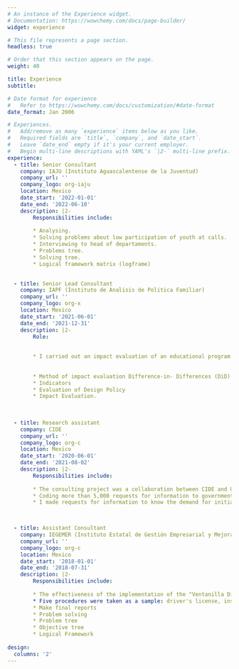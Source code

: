 ```yaml
---
# An instance of the Experience widget.
# Documentation: https://wowchemy.com/docs/page-builder/
widget: experience

# This file represents a page section.
headless: true

# Order that this section appears on the page.
weight: 40

title: Experience
subtitle:

# Date format for experience
#   Refer to https://wowchemy.com/docs/customization/#date-format
date_format: Jan 2006

# Experiences.
#   Add/remove as many `experience` items below as you like.
#   Required fields are `title`, `company`, and `date_start`.
#   Leave `date_end` empty if it's your current employer.
#   Begin multi-line descriptions with YAML's `|2-` multi-line prefix.
experience:
  - title: Senior Consultant
    company: IAJU (Instituto Aguascalentense de la Juventud)
    company_url: ''
    company_logo: org-iaju
    location: Mexico
    date_start: '2022-01-01'
    date_end: '2022-06-10'
    description: |2-
        Responsibilities include:
    
        * Analysing.
        * Solving problems about low participation of youth at calls. 
        * Interviewing to head of departaments.
        * Problems tree.
        * Solving tree.
        * Logical framework matrix (logframe)
        

  - title: Senior Lead Consultant
    company: IAPF (Instituto de Analisis de Politica Familiar)
    company_url: ''
    company_logo: org-x
    location: Mexico
    date_start: '2021-06-01'
    date_end: '2021-12-31'
    description: |2-
        Role:
        
        
        * I carried out an impact evaluation of an educational program implemented in elementary             and middle schools in 7 states of Mexico (Hidalgo, Michoacán, Nuevo León, Durango,               San Luis Potosí, Coahuila and Guanajuato) to know the impact on bullying, dropping out             school and teenage pregnancy. 
        
        
        * Method of impact evaluation Difference-in- Differences (DiD).  
        * Indicators
        * Evaluation of Design Policy 
        * Impact Evaluation.
  
  
  
  - title: Research assistant
    company: CIDE
    company_url: ''
    company_logo: org-c
    location: Mexico
    date_start: '2020-06-01'
    date_end: '2021-08-02'
    description: |2-
        Responsibilities include:
        
        * The consulting project was a collaboration between CIDE and UNICEF, whose purpose     was            to estimate the supply and demand gap in initial education, design a methodology                  to monitor the gap and estimate the expansion cost.  
        * Coding more than 5,000 requests for information to government agencies and offices                 (federal, state, and municipal) to build a database and estimate the coverage gap in               early childhood education in Mexico. * I made requests for information to know the demand           for initial education in 17 states of the country.
        * I made requests for information to know the demand for initial education in 17 states of           the country.


  
  - title: Assistant Consultant
    company: IEGEMER (Instituto Estatal de Gestión Empresarial y Mejora Regulatoria)
    company_url: ''
    company_logo: org-c
    location: Mexico
    date_start: '2018-01-01'
    date_end: '2018-07-31'
    description: |2-
        Responsibilities include:
        
        * The effectiveness of the implementation of the "Ventanilla Digital" program in the state           government of Aguascalientes was analyzed for state and municipal procedures. 
        * Five procedures were taken as a sample: driver's license, inscription of purchase sale,            registration to the unique list of providers, certified record, and issuance of tax                assessment.  
        * Make final reports 
        * Problem solving 
        * Problem tree 
        * Objective tree              
        * Logical Framework  
    
design:
  columns: '2'
---
```

